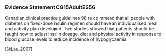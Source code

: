 ### Evidence Statement CG15AdultES56
Canadian clinical practice guidelines 98 re co mmend that all people with diabetes on fixed-dose insulin regimen should have an individualised meal and activity plan developed. Two studies showed that patients should be taught how to adjust insulin dosage, diet and physical activity in response to blood glucose levels to reduce incidence of hypoglycaemia



[@Lau_2007]
